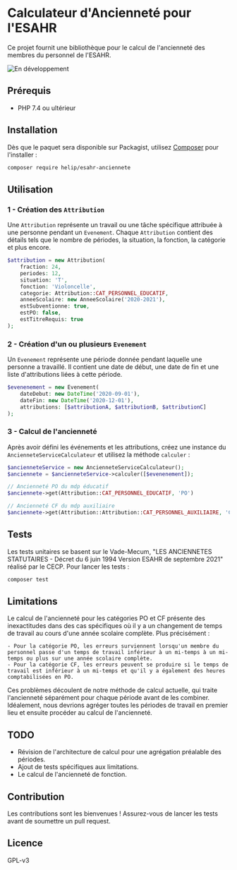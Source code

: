 # Calculateur d'Ancienneté pour l'ESAHR

Ce projet fournit une bibliothèque pour le calcul de l'ancienneté des membres du personnel de l'ESAHR.

![En développement](https://img.shields.io/badge/statut-en%20développement-orange?color=FFA500)

## Prérequis

- PHP 7.4 ou ultérieur

## Installation

Dès que le paquet sera disponible sur Packagist, utilisez [Composer](https://getcomposer.org/) pour l'installer :

```bash
composer require helip/esahr-anciennete
```

## Utilisation

### 1 - Création des `Attribution`

Une `Attribution` représente un travail ou une tâche spécifique attribuée à une personne pendant un `Evenement`. Chaque `Attribution` contient des détails tels que le nombre de périodes, la situation, la fonction, la catégorie et plus encore.

```php
$attribution = new Attribution(
    fraction: 24,
    periodes: 12,
    situation: 'T',
    fonction: 'Violoncelle',
    categorie: Attribution::CAT_PERSONNEL_EDUCATIF,
    anneeScolaire: new AnneeScolaire('2020-2021'),
    estSubventionne: true,
    estPO: false,
    estTitreRequis: true
);
```

### 2 - Création d'un ou plusieurs `Evenement`

Un `Evenement` représente une période donnée pendant laquelle une personne a travaillé. Il contient une date de début, une date de fin et une liste d'attributions liées à cette période.

```php
$evenenement = new Evenement(
    dateDebut: new DateTime('2020-09-01'),
    dateFin: new DateTime('2020-12-01'),
    attributions: [$attributionA, $attributionB, $attributionC]
);
```

### 3 - Calcul de l'ancienneté
Après avoir défini les événements et les attributions, créez une instance du `AncienneteServiceCalculateur` et utilisez la méthode `calculer` :

```php
$ancienneteService = new AncienneteServiceCalculateur();
$anciennete = $ancienneteService->calculer([$evenenement]);

// Ancienneté PO du mdp éducatif
$anciennete->get(Attribution::CAT_PERSONNEL_EDUCATIF, 'PO')

// Ancienneté CF du mdp auxiliaire
$anciennete->get(Attribution::Attribution::CAT_PERSONNEL_AUXILIAIRE, 'CF')
```

## Tests

Les tests unitaires se basent sur le Vade-Mecum, "LES ANCIENNETES STATUTAIRES - Décret du 6 juin 1994 Version ESAHR de septembre 2021" réalisé par le CECP. Pour lancer les tests :

```bash
composer test
```

## Limitations

Le calcul de l'ancienneté pour les catégories PO et CF présente des inexactitudes dans des cas spécifiques où il y a un changement de temps de travail au cours d'une année scolaire complète. Plus précisément :

    - Pour la catégorie PO, les erreurs surviennent lorsqu'un membre du personnel passe d'un temps de travail inférieur à un mi-temps à un mi-temps ou plus sur une année scolaire complète.
    - Pour la catégorie CF, les erreurs peuvent se produire si le temps de travail est inférieur à un mi-temps et qu'il y a également des heures comptabilisées en PO.

Ces problèmes découlent de notre méthode de calcul actuelle, qui traite l'ancienneté séparément pour chaque période avant de les combiner. Idéalement, nous devrions agréger toutes les périodes de travail en premier lieu et ensuite procéder au calcul de l'ancienneté.

## TODO
- Révision de l'architecture de calcul pour une agrégation préalable des périodes.
- Ajout de tests spécifiques aux limitations.
- Le calcul de l'ancienneté de fonction.

## Contribution

Les contributions sont les bienvenues ! Assurez-vous de lancer les tests avant de soumettre un pull request.

## Licence

GPL-v3